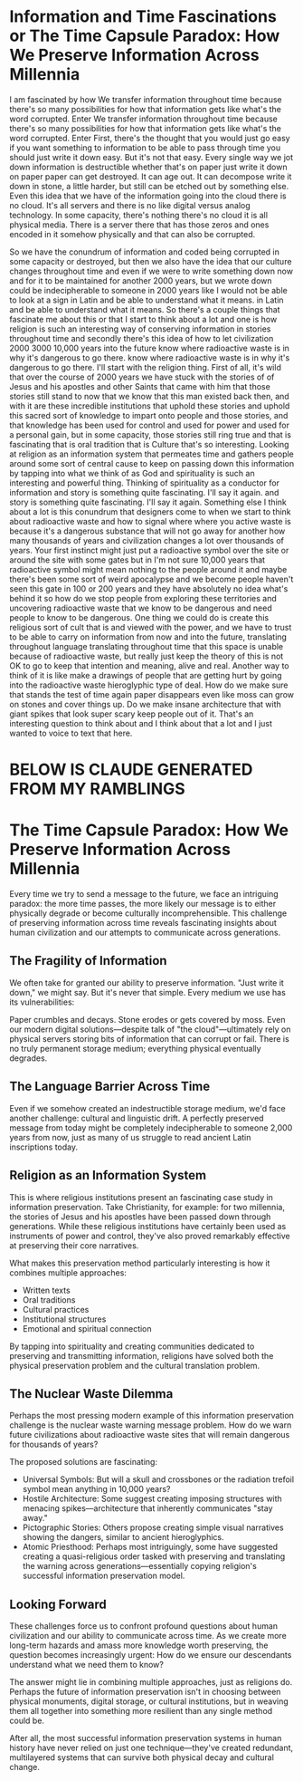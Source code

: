 # Information and Time Fascinations or The Time Capsule Paradox: How We Preserve Information Across Millennia

I am fascinated by how We transfer information throughout time because there's so many possibilities for how that information gets like what's the word corrupted. Enter
We transfer information throughout time because there's so many possibilities for how that information gets like what's the word corrupted. Enter
First, there's the thought that you would just go easy if you want something to information to be able to pass through time you should just write it down easy. But it's not that easy. Every single way we jot down information is destructible whether that's on paper just write it down on paper paper can get destroyed. It can age out. It can decompose write it down in stone, a little harder, but still can be etched out by something else. Even this idea that we have of the information going into the cloud there is no cloud. It's all servers and there is no like digital versus analog technology. In some capacity, there's nothing there's no cloud it is all physical media. There is a server there that has those zeros and ones encoded in it somehow physically and that can also be corrupted.

So we have the conundrum of information and coded being corrupted in some capacity or destroyed, but then we also have the idea that our culture changes throughout time and even if we were to write something down now and for it to be maintained for another 2000 years, but we wrote down could be indecipherable to someone in 2000 years like I would not be able to look at a sign in Latin and be able to understand what it means.
 in Latin and be able to understand what it means.
So there's a couple things that fascinate me about this or that I start to think about a lot and one is how religion is such an interesting way of conserving information in stories throughout time and secondly there's this idea of how to let civilization 2000 3000 10,000 years into the future know where radioactive waste is in why it's dangerous to go there.
 know where radioactive waste is in why it's dangerous to go there.
I'll start with the religion thing. First of all, it's wild that over the course of 2000 years we have stuck with the stories of of Jesus and his apostles and other Saints that came with him that those stories still stand to now that we know that this man existed back then, and with it are these incredible institutions that uphold these stories and uphold this sacred sort of knowledge to impart onto people and those stories, and that knowledge has been used for control and used for power and used for a personal gain, but in some capacity, those stories still ring true and that is fascinating that is oral tradition that is Culture that's so interesting. Looking at religion as an information system that permeates time and gathers people around some sort of central cause to keep on passing down this information by tapping into what we think of as God and spirituality is such an interesting and powerful thing. Thinking of spirituality as a conductor for information and story is something quite fascinating. I'll say it again.
 and story is something quite fascinating. I'll say it again.
Something else I think about a lot is this conundrum that designers come to when we start to think about radioactive waste and how to signal where where you active waste is because it's a dangerous substance that will not go away for another how many thousands of years and civilization changes a lot over thousands of years. Your first instinct might just put a radioactive symbol over the site or around the site with some gates but in I'm not sure 10,000 years that radioactive symbol might mean nothing to the people around it and maybe there's been some sort of weird apocalypse and we become people haven't seen this gate in 100 or 200 years and they have absolutely no idea what's behind it so how do we stop people from exploring these territories and uncovering radioactive waste that we know to be dangerous and need people to know to be dangerous. One thing we could do is create this religious sort of cult that is and viewed with the power, and we have to trust to be able to carry on information from now and into the future, translating throughout language translating throughout time that this space is unable because of radioactive waste, but really just keep the theory of this is not OK to go to keep that intention and meaning, alive and real. Another way to think of it is like make a drawings of people that are getting hurt by going into the radioactive waste hieroglyphic type of deal. How do we make sure that stands the test of time again paper disappears even like moss can grow on stones and cover things up. Do we make insane architecture that with giant spikes that look super scary keep people out of it. That's an interesting question to think about and I think about that a lot and I just wanted to voice to text that here.


# BELOW IS CLAUDE GENERATED FROM MY RAMBLINGS

# The Time Capsule Paradox: How We Preserve Information Across Millennia

Every time we try to send a message to the future, we face an intriguing paradox: the more time passes, the more likely our message is to either physically degrade or become culturally incomprehensible. This challenge of preserving information across time reveals fascinating insights about human civilization and our attempts to communicate across generations.

## The Fragility of Information

We often take for granted our ability to preserve information. "Just write it down," we might say. But it's never that simple. Every medium we use has its vulnerabilities:

Paper crumbles and decays. Stone erodes or gets covered by moss. Even our modern digital solutions—despite talk of "the cloud"—ultimately rely on physical servers storing bits of information that can corrupt or fail. There is no truly permanent storage medium; everything physical eventually degrades.

## The Language Barrier Across Time

Even if we somehow created an indestructible storage medium, we'd face another challenge: cultural and linguistic drift. A perfectly preserved message from today might be completely indecipherable to someone 2,000 years from now, just as many of us struggle to read ancient Latin inscriptions today.

## Religion as an Information System

This is where religious institutions present an fascinating case study in information preservation. Take Christianity, for example: for two millennia, the stories of Jesus and his apostles have been passed down through generations. While these religious institutions have certainly been used as instruments of power and control, they've also proved remarkably effective at preserving their core narratives.

What makes this preservation method particularly interesting is how it combines multiple approaches:

- Written texts
- Oral traditions
- Cultural practices
- Institutional structures
- Emotional and spiritual connection

By tapping into spirituality and creating communities dedicated to preserving and transmitting information, religions have solved both the physical preservation problem and the cultural translation problem.

## The Nuclear Waste Dilemma

Perhaps the most pressing modern example of this information preservation challenge is the nuclear waste warning message problem. How do we warn future civilizations about radioactive waste sites that will remain dangerous for thousands of years?

The proposed solutions are fascinating:

- Universal Symbols: But will a skull and crossbones or the radiation trefoil symbol mean anything in 10,000 years?
- Hostile Architecture: Some suggest creating imposing structures with menacing spikes—architecture that inherently communicates "stay away."
- Pictographic Stories: Others propose creating simple visual narratives showing the dangers, similar to ancient hieroglyphics.
- Atomic Priesthood: Perhaps most intriguingly, some have suggested creating a quasi-religious order tasked with preserving and translating the warning across generations—essentially copying religion's successful information preservation model.

## Looking Forward

These challenges force us to confront profound questions about human civilization and our ability to communicate across time. As we create more long-term hazards and amass more knowledge worth preserving, the question becomes increasingly urgent: How do we ensure our descendants understand what we need them to know?

The answer might lie in combining multiple approaches, just as religions do. Perhaps the future of information preservation isn't in choosing between physical monuments, digital storage, or cultural institutions, but in weaving them all together into something more resilient than any single method could be.

After all, the most successful information preservation systems in human history have never relied on just one technique—they've created redundant, multilayered systems that can survive both physical decay and cultural change.